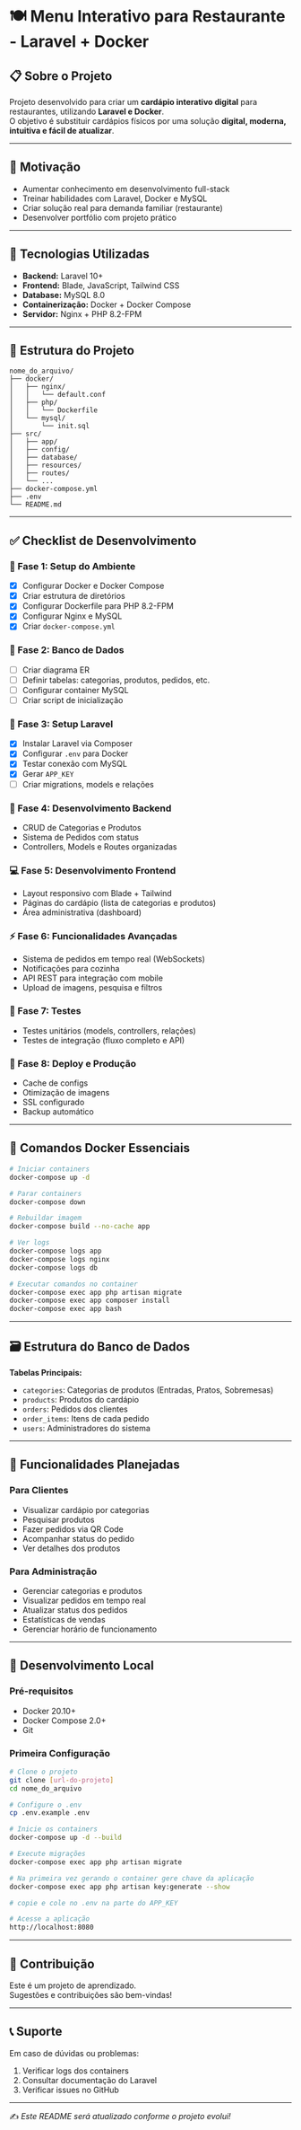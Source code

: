 # 🍽️ Menu Interativo para Restaurante - Laravel + Docker

## 📋 Sobre o Projeto
Projeto desenvolvido para criar um **cardápio interativo digital** para restaurantes, utilizando **Laravel e Docker**.  
O objetivo é substituir cardápios físicos por uma solução **digital, moderna, intuitiva e fácil de atualizar**.

---

## 🎯 Motivação
- Aumentar conhecimento em desenvolvimento full-stack  
- Treinar habilidades com Laravel, Docker e MySQL  
- Criar solução real para demanda familiar (restaurante)  
- Desenvolver portfólio com projeto prático  

---

## 🚀 Tecnologias Utilizadas
- **Backend:** Laravel 10+  
- **Frontend:** Blade, JavaScript, Tailwind CSS  
- **Database:** MySQL 8.0  
- **Containerização:** Docker + Docker Compose  
- **Servidor:** Nginx + PHP 8.2-FPM  

---

## 📁 Estrutura do Projeto
```
nome_do_arquivo/
├── docker/
│   ├── nginx/
│   │   └── default.conf
│   ├── php/
│   │   └── Dockerfile
│   └── mysql/
│       └── init.sql
├── src/
│   ├── app/
│   ├── config/
│   ├── database/
│   ├── resources/
│   ├── routes/
│   └── ...
├── docker-compose.yml
├── .env
└── README.md
```

---

## ✅ Checklist de Desenvolvimento

### 🔧 Fase 1: Setup do Ambiente
- [x] Configurar Docker e Docker Compose  
- [x] Criar estrutura de diretórios  
- [x] Configurar Dockerfile para PHP 8.2-FPM  
- [x] Configurar Nginx e MySQL  
- [x] Criar `docker-compose.yml`  

### 🐘 Fase 2: Banco de Dados
- [ ] Criar diagrama ER  
- [ ] Definir tabelas: categorias, produtos, pedidos, etc.  
- [ ] Configurar container MySQL  
- [ ] Criar script de inicialização  

### 🔨 Fase 3: Setup Laravel
- [x] Instalar Laravel via Composer  
- [x] Configurar `.env` para Docker  
- [x] Testar conexão com MySQL  
- [x] Gerar `APP_KEY`  
- [ ] Criar migrations, models e relações  

### 🎨 Fase 4: Desenvolvimento Backend
- CRUD de Categorias e Produtos  
- Sistema de Pedidos com status  
- Controllers, Models e Routes organizadas  

### 💻 Fase 5: Desenvolvimento Frontend
- Layout responsivo com Blade + Tailwind  
- Páginas do cardápio (lista de categorias e produtos)  
- Área administrativa (dashboard)  

### ⚡ Fase 6: Funcionalidades Avançadas
- Sistema de pedidos em tempo real (WebSockets)  
- Notificações para cozinha  
- API REST para integração com mobile  
- Upload de imagens, pesquisa e filtros  

### 🧪 Fase 7: Testes
- Testes unitários (models, controllers, relações)  
- Testes de integração (fluxo completo e API)  

### 🚀 Fase 8: Deploy e Produção
- Cache de configs  
- Otimização de imagens  
- SSL configurado  
- Backup automático  

---

## 🐳 Comandos Docker Essenciais
```bash
# Iniciar containers
docker-compose up -d

# Parar containers
docker-compose down

# Rebuildar imagem
docker-compose build --no-cache app

# Ver logs
docker-compose logs app
docker-compose logs nginx
docker-compose logs db

# Executar comandos no container
docker-compose exec app php artisan migrate
docker-compose exec app composer install
docker-compose exec app bash
```

---

## 🗃️ Estrutura do Banco de Dados
**Tabelas Principais:**
- `categories`: Categorias de produtos (Entradas, Pratos, Sobremesas)  
- `products`: Produtos do cardápio  
- `orders`: Pedidos dos clientes  
- `order_items`: Itens de cada pedido  
- `users`: Administradores do sistema  

---

## 🎯 Funcionalidades Planejadas

### Para Clientes
- Visualizar cardápio por categorias  
- Pesquisar produtos  
- Fazer pedidos via QR Code  
- Acompanhar status do pedido  
- Ver detalhes dos produtos  

### Para Administração
- Gerenciar categorias e produtos  
- Visualizar pedidos em tempo real  
- Atualizar status dos pedidos  
- Estatísticas de vendas  
- Gerenciar horário de funcionamento  

---

## 🔧 Desenvolvimento Local

### Pré-requisitos
- Docker 20.10+  
- Docker Compose 2.0+  
- Git  

### Primeira Configuração
```bash
# Clone o projeto
git clone [url-do-projeto]
cd nome_do_arquivo

# Configure o .env
cp .env.example .env

# Inicie os containers
docker-compose up -d --build

# Execute migrações
docker-compose exec app php artisan migrate

# Na primeira vez gerando o container gere chave da aplicação
docker-compose exec app php artisan key:generate --show

# copie e cole no .env na parte do APP_KEY 

# Acesse a aplicação
http://localhost:8080
```

---

## 🤝 Contribuição
Este é um projeto de aprendizado.  
Sugestões e contribuições são bem-vindas!

---

## 📞 Suporte
Em caso de dúvidas ou problemas:
1. Verificar logs dos containers  
2. Consultar documentação do Laravel  
3. Verificar issues no GitHub  

---

✍️ *Este README será atualizado conforme o projeto evolui!*
